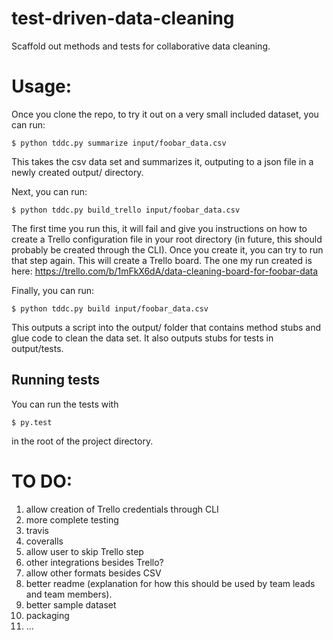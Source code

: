 # test-driven-data-cleaning

Scaffold out methods and tests for collaborative data cleaning.

# Usage:
Once you clone the repo, to try it out on a very small included dataset, you can run:

```$ python tddc.py summarize input/foobar_data.csv```

This takes the csv data set and summarizes it, outputing to a json file in a newly created output/ directory.

Next, you can run:

```$ python tddc.py build_trello input/foobar_data.csv```

The first time you run this, it will fail and give you instructions on how to create a Trello configuration file in your root directory (in future, this should probably be created through the CLI).
Once you create it, you can try to run that step again. This will create a Trello board. The one my run created is here: https://trello.com/b/1mFkX6dA/data-cleaning-board-for-foobar-data

Finally, you can run:

```$ python tddc.py build input/foobar_data.csv```

This outputs a script into the output/ folder that contains method stubs and glue code to clean the data set. It also outputs stubs for tests in output/tests.

## Running tests

You can run the tests with 

```$ py.test```

in the root of the project directory.


# TO DO:

1. allow creation of Trello credentials through CLI
2. more complete testing
3. travis
4. coveralls
5. allow user to skip Trello step
6. other integrations besides Trello?
7. allow other formats besides CSV
8. better readme (explanation for how this should be used by team leads and team members).
9. better sample dataset
10. packaging 
11. ...